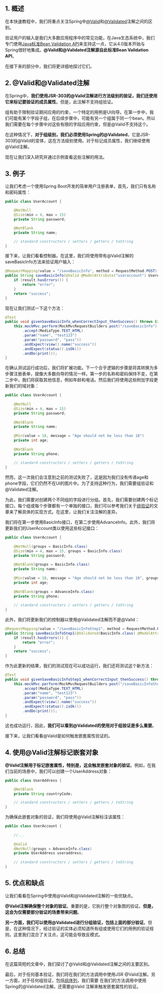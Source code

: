 ## 1. 概述

在本快速教程中，我们将重点关注Spring中[@Valid](https://docs.oracle.com/javaee/7/api/javax/validation/Valid.html)和[@Validated](https://docs.spring.io/spring/docs/current/javadoc-api/org/springframework/validation/annotation/Validated.html)注解之间的区别。

验证用户的输入是我们大多数应用程序中的常见功能，在Java生态系统中，我们专门使用[Java标准Bean Validation API](https://www.baeldung.com/javax-validation)来支持这一点，它从4.0版本开始与Spring很好地集成。**@Valid和@Validated注解源自此标准Bean Validation API**。

在接下来的部分中，我们将更详细地探讨它们。

## 2. @Valid和@Validated注解

在Spring中，**我们使用JSR-303的@Valid注解进行方法级别的验证，我们还使用它来标记要验证的成员属性**。但是，此注解不支持组验证。

组有助于限制验证期间应用的约束，一个特定的用例是UI向导。在第一步中，我们可能有某个字段子组，在后续步骤中，可能有另一个组属于同一个bean。所以我们需要在每个步骤中对这些有限的字段应用约束，但是@Valid不支持这个。

在这种情况下，**对于组级别，我们必须使用Spring的@Validated**，它是JSR-303的@Valid的变体，这在方法级别使用。对于标记成员属性，我们继续使用@Valid注解。

现在让我们深入研究并通过示例查看这些注解的用法。

## 3. 例子

让我们考虑一个使用Spring Boot开发的简单用户注册表单，首先，我们只有名称和密码属性：

```java
public class UserAccount {

    @NotNull
    @Size(min = 4, max = 15)
    private String password;

    @NotBlank
    private String name;

    // standard constructors / setters / getters / toString
}
```

接下来，让我们看看控制器。在这里，我们将使用带有@Valid注解的saveBasicInfo方法来验证用户输入：

```java
@RequestMapping(value = "/saveBasicInfo", method = RequestMethod.POST)
public String saveBasicInfo(@Valid @ModelAttribute("useraccount") UserAccount useraccount, BindingResult result, ModelMap model) {
    if (result.hasErrors()) {
        return "error";
    }
    return "success";
}
```

现在让我们测试一下这个方法：

```java
@Test
public void givenSaveBasicInfo_whenCorrectInput_thenSuccess() throws Exception {
    this.mockMvc.perform(MockMvcRequestBuilders.post("/saveBasicInfo")
        .accept(MediaType.TEXT_HTML)
        .param("name", "test123")
        .param("password", "pass"))
        .andExpect(view().name("success"))
        .andExpect(status().isOk())
        .andDo(print());
}
```

在确认测试运行成功后，我们将扩展功能。下一个合乎逻辑的步骤是将其转换为多步骤注册表单，就像大多数向导的情况一样。第一步的名称和密码保持不变，在第二步中，我们将获取其他信息，例如年龄和电话。然后我们将使用这些附加字段更新我们的域对象：

```java
public class UserAccount {
    
    @NotNull
    @Size(min = 4, max = 15)
    private String password;
 
    @NotBlank
    private String name;
 
    @Min(value = 18, message = "Age should not be less than 18")
    private int age;
 
    @NotBlank
    private String phone;
    
    // standard constructors / setters / getters / toString
}
```

然而，这一次我们会注意到之前的测试失败了，这是因为我们没有传递age和phone字段，它们仍然不在UI的图片中。为了支持这种行为，我们需要组验证和@Validated注解。

为此，我们需要对创建两个不同组的字段进行分组。首先，我们需要创建两个标记接口，每个组或每个步骤都有一个单独的接口，我们可以参考我们关于[组验证](https://www.baeldung.com/javax-validation-groups)的文章来了解具体的实现方式。在这里，让我们关注注解的差异。

我们将在第一步使用BasicInfo接口，在第二步使用AdvanceInfo。此外，我们将更新我们的UserAccount类以使用这些标记接口：

```java
public class UserAccount {
    
    @NotNull(groups = BasicInfo.class)
    @Size(min = 4, max = 15, groups = BasicInfo.class)
    private String password;
 
    @NotBlank(groups = BasicInfo.class)
    private String name;
 
    @Min(value = 18, message = "Age should not be less than 18", groups = AdvanceInfo.class)
    private int age;
 
    @NotBlank(groups = AdvanceInfo.class)
    private String phone;
    
    // standard constructors / setters / getters / toString
}
```

此外，我们将更新我们的控制器以使用@Validated注解而不是@Valid：

```java
@RequestMapping(value = "/saveBasicInfoStep1", method = RequestMethod.POST)
public String saveBasicInfoStep1(@Validated(BasicInfo.class) @ModelAttribute("useraccount") UserAccount useraccount, BindingResult result, ModelMap model) {
    if (result.hasErrors()) {
        return "error";
    }
    return "success";
}
```

作为此更新的结果，我们的测试现在可以成功运行，我们还将测试这个新方法：

```java
@Test
public void givenSaveBasicInfoStep1_whenCorrectInput_thenSuccess() throws Exception {
    this.mockMvc.perform(MockMvcRequestBuilders.post("/saveBasicInfoStep1")
        .accept(MediaType.TEXT_HTML)
        .param("name", "test123")
        .param("password", "pass"))
        .andExpect(view().name("success"))
        .andExpect(status().isOk())
        .andDo(print());
}
```

这也成功运行，因此，**我们可以看到@Validated的使用对于组验证是多么重要**。

接下来，让我们看看@Valid是如何触发嵌套属性验证的。

## 4. 使用@Valid注解标记嵌套对象

**@Valid注解用于标记嵌套属性，特别是，这会触发嵌套对象的验证**。例如，在我们当前的场景中，我们可以创建一个UserAddress对象：

```java
public class UserAddress {

    @NotBlank
    private String countryCode;

    // standard constructors / setters / getters / toString
}
```

为确保此嵌套对象的验证，我们将使用@Valid注解标注该属性：

```java
public class UserAccount {
    
    //...
    
    @Valid
    @NotNull(groups = AdvanceInfo.class)
    private UserAddress useraddress;
    
    // standard constructors / setters / getters / toString 
}
```

## 5. 优点和缺点

让我们看看在Spring中使用@Valid和@Validated注解的一些优缺点。

**@Valid注解确保整个对象的验证**。重要的是，它执行整个对象图的验证。**但是，这会为仅需要部分验证的场景带来问题**。

**另一方面，我们可以使用@Validated进行分组验证，包括上面的部分验证**。但是，在这种情况下，经过验证的实体必须知道所有组或使用它们的用例的验证规则。这里我们混合了关注点，这可能会导致反模式。

## 6. 总结

在这篇简短的文章中，我们探讨了@Valid和@Validated注解之间的主要区别。

最后，对于任何基本验证，我们将在我们的方法调用中使用JSR @Valid注解。另一方面，对于任何组验证，包括[组序列](https://docs.oracle.com/javaee/7/api/javax/validation/GroupSequence.html)，我们需要 在我们的方法调用中使用Spring的@Validated注解。还需要@Valid 注解来触发嵌套属性的验证。